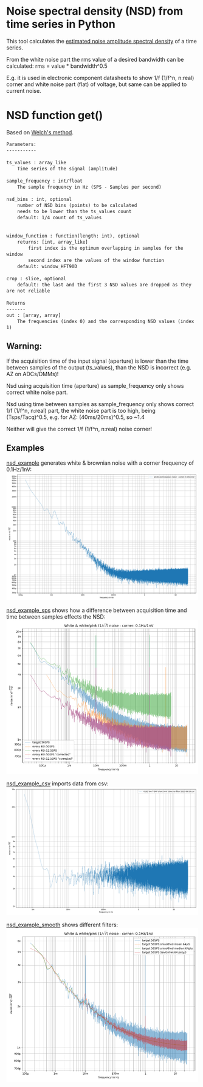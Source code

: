 # Noise spectral density (NSD) from time series in Python

This tool calculates the [estimated noise amplitude spectral density](https://en.wikipedia.org/wiki/Noise_spectral_density) of a time series.

From the white noise part the rms value of a desired bandwidth can be calculated: rms = value * bandwidth^0.5

E.g. it is used in electronic component datasheets to show 1/f (1/f^n, n:real) corner and white noise part (flat) of voltage, but same can be applied to current noise.


# NSD function get()
Based on [Welch's method](https://en.wikipedia.org/wiki/Welch%27s_method).


    Parameters:
    -----------

    ts_values : array_like
        Time series of the signal (amplitude)

    sample_frequency : int/float
        The sample frequency in Hz (SPS - Samples per second)

    nsd_bins : int, optional
        number of NSD bins (points) to be calculated
        needs to be lower than the ts_values count
        default: 1/4 count of ts_values


    window_function : function(length: int), optional
        returns: [int, array_like]
            first index is the optimum overlapping in samples for the window
            second index are the values of the window function
        default: window_HFT90D

    crop : slice, optional
        default: the last and the first 3 NSD values are dropped as they are not reliable

    Returns
    -------
    out : [array, array]
        The frequencies (index 0) and the corresponding NSD values (index 1)



## Warning:
If the acquisition time of the input signal (aperture) is lower than the time between samples of the output (ts_values), than the NSD is incorrect (e.g. AZ on ADCs/DMMs)!

Nsd using acquisition time (aperture) as sample_frequency only shows correct white noise part.

Nsd using time between samples as sample_frequency only shows correct 1/f (1/f^n, n:real) part, the white noise part is too high, being (Tsps/Tacq)^0.5, e.g. for AZ: (40ms/20ms)^0.5, so ~1.4

Neither will give the correct 1/f (1/f^n, n:real) noise corner!

## Examples

[nsd_example](examples/nsd_example.py) generates white & brownian noise with a corner frequency of 0.1Hz/1nV:
![nsd_example](examples/white%20&%20brownian%20noise%20corner%200.1Hz%20x%201nV.png?raw=true "nsd_example")

[nsd_example_sps](examples/nsd_example_sps.py) shows how a difference between acquisition time and time between samples effects the NSD:
![nsd_example_sps](examples/white%20&%20white_pink%20(f^-0.5)%20noise%20-%20corner%200.1Hz%20x%201nV.png?raw=true "nsd_example_sps")

[nsd_example_csv](examples/nsd_example_csv.py) imports data from csv:
![nsd_example_csv](examples/K182%20low%20T-EMF%20short%203mV%2020ms%20no%20filter%202022-06-24.csv.png?raw=true "nsd_example_csv")

[nsd_example_smooth](examples/nsd_example_smooth.py) shows different filters:
![nsd_example_smooth](examples/white%20&%20white_pink%20(f^-0.5)%20noise%20-%20corner%200.1Hz%20x%201nV%20-%20smoothing.png?raw=true "nsd_example_smooth")